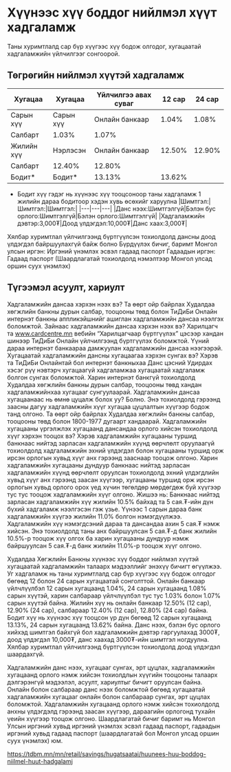 # Хүүнээс хүү боддог нийлмэл хүүт хадгаламж
Таны хуримтлалд сар бүр хүүгээс хүү бодож олгодог, хугацаатай хадгаламжийн үйлчилгээг сонгоорой. 

## Төгрөгийн нийлмэл хүүтэй хадгаламж
|Хугацаа|Хугацаа|Үйлчилгээ авах суваг|12 сар|24 сар|
|---|---|---|---|---|
|Сарын хүү|Сарын хүү|Онлайн банкаар|1.04%|1.08%|
|Салбарт|1.03%|1.07%|
|Жилийн хүү|Нэрлэсэн|Онлайн банкаар|12.50%|12.90%|
|Салбарт|12.40%|12.80%|
|Бодит*|Бодит*|13.13%|13.62%|

* Бодит хүү гэдэг нь хүүнээс хүү тооцсоноор таны хадгаламж 1 жилийн дараа бодитоор хэдэн хувь өсөхийг харуулна
|Шимтгэл:|Шимтгэл:|Шимтгэл:|
|---|---|---|
|Данс нээх:Шимтгэлгүй|Бэлэн бус орлого:Шимтгэлгүй|Бэлэн орлого:Шимтгэлгүй|
|Хадгаламжийн дэвтэр:3,000₮|Доод үлдэгдэл:10,000₮|Данс хаах:3,000₮|

Хялбар хуримтлал үйлчилгээнд бүртгүүлсэн тохиолдолд дансны доод үлдэгдэл байршуулахгүй байж болно
Бүрдүүлэх бичиг, баримт
Монгол улсын иргэн:
Иргэний үнэмлэх эсвэл гадаад паспорт
Гадаадын иргэн:
Гадаад паспорт (Шаардлагатай тохиолдолд нэмэлтээр Монгол улсад оршин суух үнэмлэх)

## Түгээмэл асуулт, хариулт
Хадгаламжийн дансаа хэрхэн нээх вэ?
Та өөрт ойр байрлах Худалдаа хөгжлийн банкны дурын салбар, тооцооны төвд болон ТиДиБи Онлайн интернэт банкны аппликэйшнийг ашиглан хадгаламжийн дансаа нээлгэх боломжтой.
Зайнаас хадгаламжийн дансаа хэрхэн нээх вэ?
Харилцагч та www.cardcentre.mn вебийн “Харилцагчаар бүртгүүлэх” цэсээр хандан шинээр ТиДиБи Онлайн үйлчилгээнд бүртгүүлэх боломжтой. Үүний дараа интернэт банкаараа дамжуулан хадгаламжийн дансаа нээгээрэй.
Хугацаатай хадгаламжийн дансны хугацаагаа хэрхэн сунгах вэ?
Хэрэв та ТиДиБи Онлайнтай бол интернэт банкныхаа Данс цэсний Удирдах хэсэг рүү нэвтэрч хугацаагүй хадгаламжаа хугацаатай хадгаламж болгон сунгах боломжтой. Харин интернэт банкгүй тохиолдолд Худалдаа хөгжлийн банкны дурын салбар, тооцооны төвд хандан хадгаламжийнхаа хугацааг сунгуулаарай.
Хадгаламжийн дансаа хугацаанаас нь өмнө цуцалж болох уу?
Болно. Энэ тохиолдолд гэрээнд заасны дагуу хадгаламжийн хүүг хугацаа цуцлалтын хүүгээр бодож танд олгоно. Та өөрт ойр байрлах Худалдаа хөгжлийн банкны салбар, тооцооны төвд болон 1800-1977 дугаарт хандаарай.
Хадгаламжийн хугацааны үргэлжлэх хугацаанд дансандаа орлого хийсэн тохиолдолд хүүг хэрхэн тооцох вэ?
Хэрэв хадгаламжийн хугацааны туршид банкнаас нийтэд зарласан хадгаламжийн хүүнд
өөрчлөлт оруулаагүй тохиолдолд
хадгаламжийн эхний үлдэгдэл болон хугацааны туршид орж ирсэн орлогын хувьд хүүг анх гэрээнд зааснаар тооцож олгоно.
Харин хадгаламжийн хугацааны дундуур банкнаас нийтэд зарласан хадгаламжийн хүүнд
өөрчлөлт оруулсан тохиолдолд
эхний үлдэгдлийн хувьд хүүг анх гэрээнд заасан хүүгээр, хугацааны туршид орж ирсэн орлогын хувьд орлого орох үед хүчин төгөлдөр мөрдөгдөж буй хүүгээр тус тус тооцож хадгаламжийн хүүг олгоно. Жишээ нь: Банкнаас нийтэд зарласан хадгаламжийн хүү жилийн 10.5% байхад та 5 сая.₮-ийн дүн бүхий хадгаламж нээлгэсэн гэж үзье. Үүнээс 1 сарын дараа банк хадгаламжийн хүүгээ жилийн 11.0% болгон нэмэгдүүлжээ. Хадгаламжийн хүү нэмэгдсэний дараа та дансандаа ахин 5 сая.₮ нэмж хийсэн. Энэ тохиолдолд таны анх байршуулсан 5 сая.₮-д банк жилийн 10.5%-р тооцож хүү олгох ба харин хугацааны дундуур нэмж байршуулсан 5 сая.₮-д банк жилийн 11.0%-р тооцож хүүг олгоно.


Худалдаа Хөгжлийн Банкны хүүнээс хүү боддог нийлмэл хүүтэй хугацаатай хадгаламжийн талаарх мэдээллийг энэхүү бичигт өгүүлжээ.  Уг хадгаламж нь таны хуримтлалд сар бүр хүүгээс хүү бодож олгодог бөгөөд 12 болон 24 сарын хугацаатай сонголттой. Онлайн банкаар үйлчлүүлбэл 12 сарын хугацаанд 1.04%, 24 сарын хугацаанд 1.08% сарын хүүтэй, харин салбараар үйлчлүүлбэл тус тус 1.03% болон 1.07% сарын хүүтэй байна.  Жилийн хүү нь онлайн банкаар 12.50% (12 сар), 12.90% (24 сар), салбараар 12.40% (12 сар), 12.80% (24 сар) байна.  Бодит хүү нь хүүнээс хүү тооцсон үр дүн бөгөөд 12 сарын хугацаанд 13.13%, 24 сарын хугацаанд 13.62% байна.  Данс нээх, бэлэн бус орлого хийхэд шимтгэл байхгүй бол хадгаламжийн дэвтэр гаргуулахад 3000₮, доод үлдэгдэл 10,000₮, данс хаахад 3000₮-ийн шимтгэл ногдуулна.  Хялбар хуримтлал үйлчилгээнд бүртгүүлсэн тохиолдолд доод үлдэгдэл шаардахгүй.

Хадгаламжийн данс нээх, хугацааг сунгах, эрт цуцлах, хадгаламжийн хугацаанд орлого нэмж хийсэн тохиолдлын хүүгийн тооцооны талаарх дэлгэрэнгүй мэдээлэл, асуулт, хариултыг бичигт оруулсан байна.  Онлайн болон салбараар данс нээх боломжтой бөгөөд хугацаатай хадгаламжийн хугацааг онлайн болон салбараар сунгах, эрт цуцлах боломжтой. Хадгаламжийн хугацаанд орлого нэмж хийсэн тохиолдолд анхны үлдэгдэлд гэрээнд заасан хүүгээр, дараагийн орлогонд тухайн үеийн хүүгээр тооцож олгоно.  Шаардлагатай бичиг баримт нь Монгол Улсын иргэний хувьд иргэний үнэмлэх эсвэл гадаад паспорт, гадаадын иргэний хувьд гадаад паспорт (шаардлагатай бол Монгол улсад оршин суух үнэмлэх) юм.


https://tdbm.mn/mn/retail/savings/hugatsaatai/huunees-huu-boddog-niilmel-huut-hadgalamj
